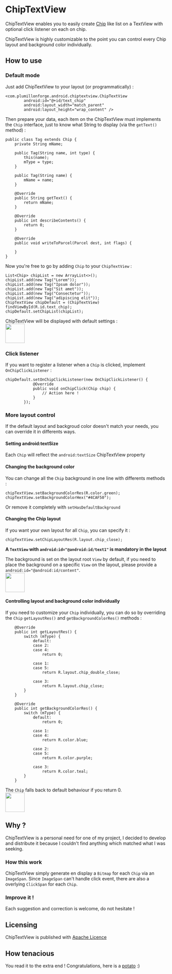 # ChipTextView
ChipTextView enables you to easily create [Chip](http://www.google.fr/design/spec/components/chips.html) like list on a TextView with optional click listener on each on chip.

ChipTextView is highly customizable to the point you can control every Chip layout and background color individually.

## How to use
### Default mode
Just add ChipTextView to your layout (or programmatically) :
```
<com.plumillonforge.android.chiptextview.ChipTextView
        android:id="@+id/text_chip"
        android:layout_width="match_parent"
        android:layout_height="wrap_content" />
```

Then prepare your data, each item on the ChipTextView must implements the `Chip` interface, just to know what String to display (via the `getText()` method) :
```
public class Tag extends Chip {
    private String mName;

    public Tag(String name, int type) {
        this(name);
        mType = type;
    }

    public Tag(String name) {
        mName = name;
    }

    @Override
    public String getText() {
        return mName;
    }
        
    @Override
    public int describeContents() {
        return 0;
    }

    @Override
    public void writeToParcel(Parcel dest, int flags) {

    }
}
```
Now you're free to go by adding `Chip` to your `ChipTextView` :
```
List<Chip> chipList = new ArrayList<>();
chipList.add(new Tag("Lorem"));
chipList.add(new Tag("Ipsum dolor"));
chipList.add(new Tag("Sit amet"));
chipList.add(new Tag("Consectetur"));
chipList.add(new Tag("adipiscing elit"));
ChipTextView chipDefault = (ChipTextView) findViewById(R.id.text_chip);
chipDefault.setChipList(chipList);
```
ChipTextView will be displayed with default settings :
<br />
<img src="https://raw.githubusercontent.com/Plumillon/ChipTextView/master/readme/default.png" height="60px" />

### Click listener
If you want to register a listener when a `Chip` is clicked, implement `OnChipClickListener` :
```
chipDefault.setOnChipClickListener(new OnChipClickListener() {
            @Override
            public void onChipClick(Chip chip) {
                // Action here !
            }
        });
```

### More layout control
If the default layout and backgroud color doesn't match your needs, you can override it in differents ways.

#### Setting android:textSize
Each `Chip` will reflect the `android:textSize` ChipTextView property

#### Changing the background color
You can change all the `Chip` background in one line with differents methods :
```
chipTextView.setBackgroundColorRes(R.color.green);
chipTextView.setBackgroundColorHex("#4CAF50");
```
Or remove it completely with `setHasDefaultBackground`

#### Changing the Chip layout
If you want your own layout for all `Chip`, you can specify it :
```
chipTextView.setChipLayoutRes(R.layout.chip_close);
```
**A `TextView` with `android:id="@android:id/text1"` is mandatory in the layout**

The background is set on the layout root `View` by default, if you need to place the background on a specific `View` on the layout, please provide a `android:id="@android:id/content"`.
<br />
<img src="https://raw.githubusercontent.com/Plumillon/ChipTextView/master/readme/control.png" height="60px" />

#### Controlling layout and  background color individually
If you need to customize your `Chip` individually, you can do so by overriding the `Chip` `getLayoutRes()` and `getBackgroundColorRes()` methods :
```
    @Override
    public int getLayoutRes() {
        switch (mType) {
            default:
            case 2:
            case 4:
                return 0;

            case 1:
            case 5:
                return R.layout.chip_double_close;

            case 3:
                return R.layout.chip_close;
        }
    }

    @Override
    public int getBackgroundColorRes() {
        switch (mType) {
            default:
                return 0;

            case 1:
            case 4:
                return R.color.blue;

            case 2:
            case 5:
                return R.color.purple;

            case 3:
                return R.color.teal;
        }
    }
```
The `Chip` falls back to default behaviour if you return 0.
<br />
<img src="https://raw.githubusercontent.com/Plumillon/ChipTextView/master/readme/custom.png" height="60px" />

## Why ?
ChipTextView is a personal need for one of my project, I decided to develop and distribute it because I couldn't find anything which matched what I was seeking.

### How this work
ChipTextView simply generate en display a `Bitmap` for each `Chip` via an `ImageSpan`. Since `ImageSpan` can't handle click event, there are also a overlying `ClickSpan` for each `Chip`.

### Improve it !
Each suggestion and correction is welcome, do not hesitate !

## Licensing
ChipTextView is published with [Apache Licence](http://www.apache.org/licenses/LICENSE-2.0)

## How tenacious
You read it to the extra end ! Congratulations, here is a [potato](https://raw.githubusercontent.com/Plumillon/ChipTextView/master/readme/potato.jpg) :)
